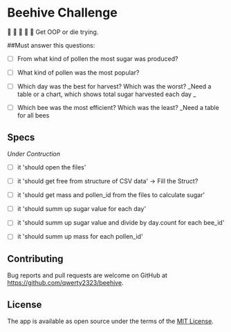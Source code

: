 # Beehive Challenge
:honeybee: :honeybee: :honeybee: :honeybee: :honeybee:
Get OOP or die trying.

##Must answer this questions:

- [ ] From what kind of pollen the most sugar was produced?
- [ ] What kind of pollen was the most popular?
- [ ] Which day was the best for harvest? Which was the worst? _Need a table or a chart, which shows total sugar harvested each day _
- [ ] Which bee was the most efficient? Which was the least? _Need a table for all bees


## Specs 

_Under Contruction_

- [ ] it 'should open the files'
- [ ] it 'should get free from structure of CSV data' -> Fill the Struct?
- [ ] it 'should get mass and pollen_id from the files to calculate sugar'
- [ ] it 'should summ up sugar value for each day'
- [ ] it 'should summ up sugar value and divide by day.count for each bee_id'
- [ ] it 'should summ up mass for each pollen_id'


## Contributing

Bug reports and pull requests are welcome on GitHub at https://github.com/qwerty2323/beehive.

## License

The app is available as open source under the terms of the [MIT License](http://opensource.org/licenses/MIT).

